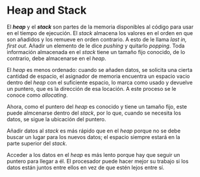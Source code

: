 # Heap and Stack

El ***heap*** y el ***stack*** son partes de la memoria disponibles al código para usar en el tiempo 
de ejecución. El *stack* almacena los valores en el orden en que son añadidos y los remueve en orden
contrario. A esto de le llama *last in, first out*. Añadir un elemento de le dice *pushing* y
quitarlo *popping*. Toda información almacenada en el *stack* tiene un tamaño fijo conocido, de lo
contrario, debe almacenarse en el *heap*.

El *heap* es menos ordenado: cuando se añaden datos, se solicita una cierta cantidad de espacio, el 
asignador de memoria encuentra un espacio vacio dentro del *heap* con el suficiente espacio, lo
marca como usado y devuelve un puntero, que es la dirección de esa locación. A este proceso se le
conoce como *allocating*.

Ahora, como el puntero del *heap* es conocido y tiene un tamaño fijo, este puede almcenarse dentro
del *stack*, por lo que, cuando se necesita los datos, se sigue la ubicación del puntero.

Añadir datos al *stack* es más rápido que en el *heap* porque no se debe buscar un lugar para los
nuevos datos; el espacio siempre estará en la parte superior del *stack*.

Acceder a los datos en el *heap* es más lento porque hay que seguir un puntero para llegar a él. El
procesador puede hacer mejor su trabajo si los datos están juntos entre ellos en vez de que estén
lejos entre sí.
